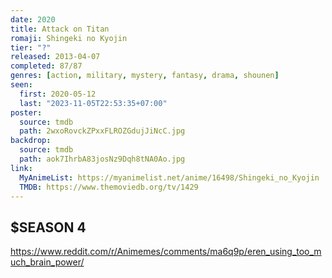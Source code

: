 ```yaml
---
date: 2020
title: Attack on Titan
romaji: Shingeki no Kyojin
tier: "?"
released: 2013-04-07
completed: 87/87
genres: [action, military, mystery, fantasy, drama, shounen]
seen:
  first: 2020-05-12
  last: "2023-11-05T22:53:35+07:00"
poster:
  source: tmdb
  path: 2wxoRovckZPxxFLROZGdujJiNcC.jpg
backdrop:
  source: tmdb
  path: aok7IhrbA83josNz9Dqh8tNA0Ao.jpg
link:
  MyAnimeList: https://myanimelist.net/anime/16498/Shingeki_no_Kyojin
  TMDB: https://www.themoviedb.org/tv/1429
---
```


## $SEASON 4

<https://www.reddit.com/r/Animemes/comments/ma6q9p/eren_using_too_much_brain_power/>
